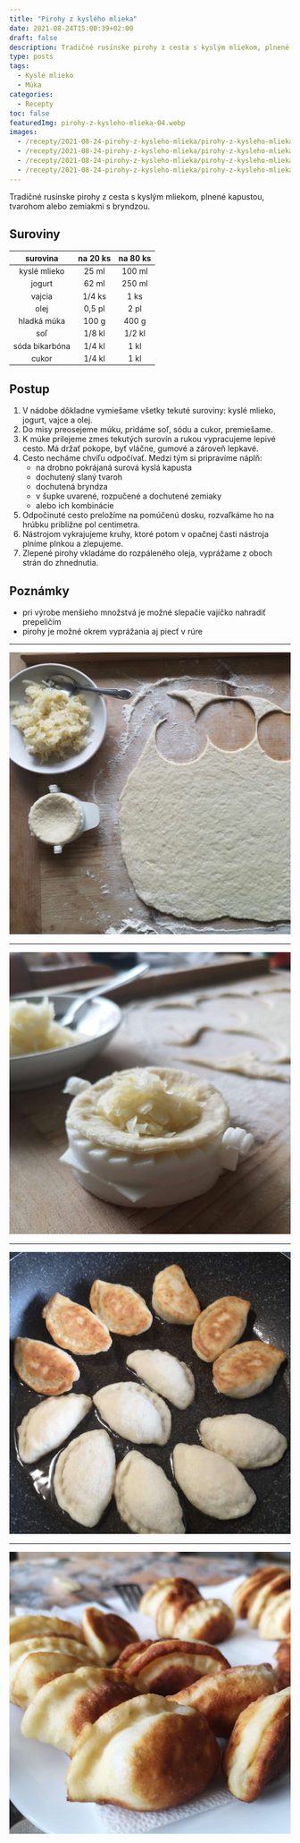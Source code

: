 ```yaml
---
title: "Pirohy z kyslého mlieka"
date: 2021-08-24T15:00:39+02:00
draft: false
description: Tradičné rusínske pirohy z cesta s kyslým mliekom, plnené kapustou, tvarohom alebo zemiakmi s bryndzou.
type: posts
tags:
  - Kyslé mlieko
  - Múka
categories:
  - Recepty
toc: false
featuredImg: pirohy-z-kysleho-mlieka-04.webp
images:
  - /recepty/2021-08-24-pirohy-z-kysleho-mlieka/pirohy-z-kysleho-mlieka-01.jpg
  - /recepty/2021-08-24-pirohy-z-kysleho-mlieka/pirohy-z-kysleho-mlieka-02.jpg
  - /recepty/2021-08-24-pirohy-z-kysleho-mlieka/pirohy-z-kysleho-mlieka-03.jpg
  - /recepty/2021-08-24-pirohy-z-kysleho-mlieka/pirohy-z-kysleho-mlieka-04.jpg
---
```


Tradičné rusínske pirohy z cesta s kyslým mliekom, plnené kapustou, tvarohom alebo zemiakmi s bryndzou.

## Suroviny

surovina | na 20 ks | na 80 ks
:---:|:---:|:---:
kyslé mlieko | 25 ml | 100 ml
jogurt | 62 ml | 250 ml
vajcia | 1/4 ks | 1 ks
olej | 0,5 pl | 2 pl
hladká múka | 100 g | 400 g
soľ | 1/8 kl | 1/2 kl
sóda bikarbóna | 1/4 kl | 1 kl
cukor | 1/4 kl | 1 kl

## Postup

1. V nádobe dôkladne vymiešame všetky tekuté suroviny: kyslé mlieko, jogurt, vajce a olej.
2. Do misy preosejeme múku, pridáme soľ, sódu a cukor, premiešame.
3. K múke prilejeme zmes tekutých surovín a rukou vypracujeme lepivé cesto. Má držať pokope, byť vláčne, gumové a zároveň lepkavé.
4. Cesto necháme chvíľu odpočívať. Medzi tým si pripravíme náplň:
    - na drobno pokrájaná surová kyslá kapusta
    - dochutený slaný tvaroh
    - dochutená bryndza
    - v šupke uvarené, rozpučené a dochutené zemiaky
    - alebo ich kombinácie
5. Odpočinuté cesto preložíme na pomúčenú dosku, rozvaľkáme ho na hrúbku približne pol centimetra.
6. Nástrojom vykrajujeme kruhy, ktoré potom v opačnej časti nástroja plníme plnkou a zlepujeme.
7. Zlepené pirohy vkladáme do rozpáleného oleja, vyprážame z oboch strán do zhnednutia.

## Poznámky

- pri výrobe menšieho množstvá je možné slepačie vajíčko nahradiť prepeličím
- pirohy je možné okrem vyprážania aj piecť v rúre

---

![Pirohy z kyslého mlieka - rozvaľkané cesto](pirohy-z-kysleho-mlieka-01.jpg "Rozvaľkané cesto (autor: zwieratko, 2021)")

---

![Pirohy z kyslého mlieka - plnenie pirohu](pirohy-z-kysleho-mlieka-02.jpg "Plnenie pirohu (autor: zwieratko, 2021)")

---

![Pirohy z kyslého mlieka - vyprážanie pirohov](pirohy-z-kysleho-mlieka-03.jpg "Vyprážanie pirohov (autor: zwieratko, 2021)")

---

![Pirohy z kyslého mlieka](pirohy-z-kysleho-mlieka-04.jpg "Pirohy z kyslého mlieka (autor: zwieratko, 2021)")
